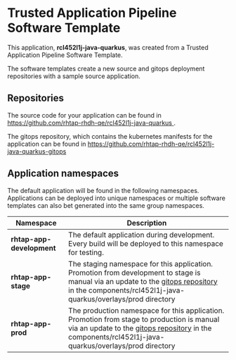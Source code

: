 # Trusted Application Pipeline Software Template

This application, **rcl452l1j-java-quarkus**, was created from a Trusted Application Pipeline Software Template.

The software templates create a new source and gitops deployment repositories with a sample source application. 

## Repositories

The source code for your application can be found in [https://github.com/rhtap-rhdh-qe/rcl452l1j-java-quarkus ](https://github.com/rhtap-rhdh-qe/rcl452l1j-java-quarkus ).
 
The gitops repository, which contains the kubernetes manifests for the application can be found in 
[https://github.com/rhtap-rhdh-qe/rcl452l1j-java-quarkus-gitops ](https://github.com/rhtap-rhdh-qe/rcl452l1j-java-quarkus-gitops ) 

## Application namespaces 

The default application will be found in the following namespaces. Applications can be deployed into unique namespaces or multiple software templates can also bet generated into the same group namespaces.  

|  Namespace   |  Description   |  
| -------- | -------- |   
| **rhtap-app-development** | The default application during development. Every build will be deployed to this namespace for testing. | 
| **rhtap-app-stage** | The staging namespace for this application. Promotion from development to stage is manual via an update to the [gitops repository](https://github.com/rhtap-rhdh-qe/rcl452l1j-java-quarkus-gitops ) in the components/rcl452l1j-java-quarkus/overlays/prod directory |  
| **rhtap-app-prod** | The production namespace for this application. Promotion from stage to production is manual via an update to the [gitops repository](https://github.com/rhtap-rhdh-qe/rcl452l1j-java-quarkus-gitops ) in the components/rcl452l1j-java-quarkus/overlays/prod directory | 